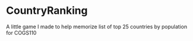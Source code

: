 # CountryRanking
A little game I made to help memorize list of top 25 countries by population for COGS110
